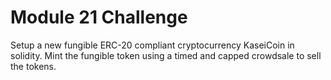 # Module 21 Challenge

Setup a new fungible ERC-20 compliant cryptocurrency KaseiCoin in solidity.
Mint the fungible token using a timed and capped crowdsale to sell the tokens.
